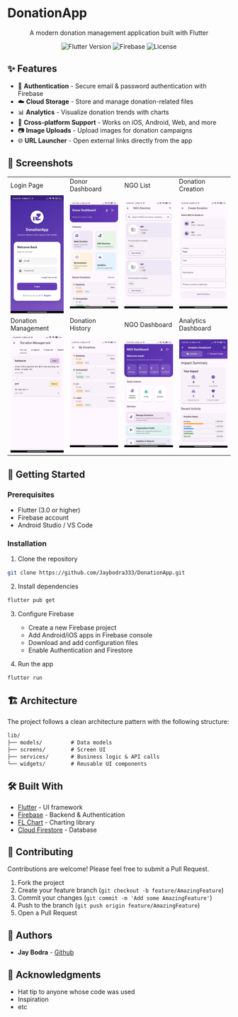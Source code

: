 # DonationApp

<div align="center">
  <p>A modern donation management application built with Flutter</p>

  ![Flutter Version](https://img.shields.io/badge/Flutter-3.0+-02569B?logo=flutter)
  ![Firebase](https://img.shields.io/badge/Firebase-FFCA28?logo=firebase&logoColor=black)
  ![License](https://img.shields.io/badge/License-MIT-green.svg)
</div>

## ✨ Features

- 🔐 **Authentication** - Secure email & password authentication with Firebase
- ☁️ **Cloud Storage** - Store and manage donation-related files
- 📊 **Analytics** - Visualize donation trends with charts
- 📱 **Cross-platform Support** - Works on iOS, Android, Web, and more
- 📷 **Image Uploads** - Upload images for donation campaigns
- 🌐 **URL Launcher** - Open external links directly from the app

## 📱 Screenshots

<table>
  <tr>
    <td>Login Page</td>
    <td>Donor Dashboard</td>
    <td>NGO List</td>
    <td>Donation Creation</td>
  </tr>
  <tr>
    <td><img src="screenshots/Login Page.jpg" width="200"/></td>
    <td><img src="screenshots/Donor Dashboard.jpg" width="200"/></td>
    <td><img src="screenshots/NGO List.jpg" width="200"/></td>
    <td><img src="screenshots/Donation Creation.jpg" width="200"/></td>
  </tr>
  <tr>
    <td>Donation Management</td>
    <td>Donation History</td>
    <td>NGO Dashboard</td>
    <td>Analytics Dashboard</td>
  </tr>
  <tr>
    <td><img src="screenshots/Donation Mangement.jpg" width="200"/></td>
    <td><img src="screenshots/Donation History.jpg" width="200"/></td>
    <td><img src="screenshots/NGO dashboard.jpg" width="200"/></td>
    <td><img src="screenshots/Analytics dashboard.jpg" width="200"/></td>
  </tr>
</table>

## 🚀 Getting Started

### Prerequisites

- Flutter (3.0 or higher)
- Firebase account
- Android Studio / VS Code

### Installation

1. Clone the repository
```bash
git clone https://github.com/Jaybodra333/DonationApp.git
```

2. Install dependencies
```bash
flutter pub get
```

3. Configure Firebase
   - Create a new Firebase project
   - Add Android/iOS apps in Firebase console
   - Download and add configuration files
   - Enable Authentication and Firestore

4. Run the app
```bash
flutter run
```

## 🏗️ Architecture

The project follows a clean architecture pattern with the following structure:

```
lib/
├── models/         # Data models
├── screens/        # Screen UI
├── services/       # Business logic & API calls
└── widgets/        # Reusable UI components
```

## 🛠️ Built With

- [Flutter](https://flutter.dev/) - UI framework
- [Firebase](https://firebase.google.com/) - Backend & Authentication
- [FL Chart](https://pub.dev/packages/fl_chart) - Charting library
- [Cloud Firestore](https://firebase.google.com/products/firestore) - Database

## 🤝 Contributing

Contributions are welcome! Please feel free to submit a Pull Request.

1. Fork the project
2. Create your feature branch (`git checkout -b feature/AmazingFeature`)
3. Commit your changes (`git commit -m 'Add some AmazingFeature'`)
4. Push to the branch (`git push origin feature/AmazingFeature`)
5. Open a Pull Request


## 👥 Authors

- **Jay Bodra** - [Github](https://github.com/Jaybodra333)

## 🙏 Acknowledgments

- Hat tip to anyone whose code was used
- Inspiration
- etc
